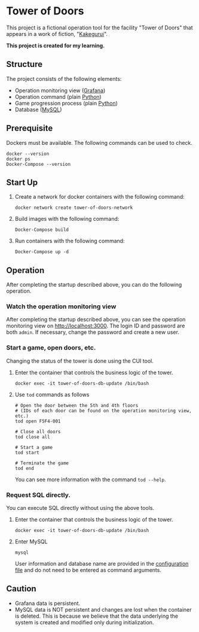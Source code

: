 # Tower of Doors

This project is a fictional operation tool for the facility "Tower of Doors" that appears in a work of fiction, "[Kakegurui](https://ja.wikipedia.org/wiki/%E8%B3%AD%E3%82%B1%E3%82%B0%E3%83%AB%E3%82%A4)".

**This project is created for my learning.**

## Structure

The project consists of the following elements:

- Operation monitoring view ([Grafana](https://grafana.com/))
- Operation command (plain [Python](https://www.python.org/))
- Game progression process (plain [Python](https://www.python.org/))
- Database ([MySQL](https://www.mysql.com/))

## Prerequisite

Dockers must be available. The following commands can be used to check.

```shell
docker --version
docker ps
Docker-Compose --version
```

## Start Up

1. Create a network for docker containers with the following command:

    ```shell
    docker network create tower-of-doors-network

2. Build images with the following command:

    ```shell
    Docker-Compose build 
    ```

3. Run containers with the following command:

    ```shell
    Docker-Compose up -d
    ```

## Operation

After completing the startup described above, you can do the following operation.

### Watch the operation monitoring view

After completing the startup described above, you can see the operation monitoring view on <http://localhost:3000>. The login ID and password are both `admin`. If necessary, change the password and create a new user.

### Start a game, open doors, etc.

Changing the status of the tower is done using the CUI tool.

1. Enter the container that controls the business logic of the tower.

    ```shell
    docker exec -it tower-of-doors-db-update /bin/bash
    ```

2. Use `tod` commands as follows

    ```shell
    # Open the door between the 5th and 4th floors
    # (IDs of each door can be found on the operation monitoring view, etc.)
    tod open F5F4-001

    # Close all doors
    tod close all

    # Start a game
    tod start

    # Terminate the game
    tod end
    ```

    You can see more information with the command `tod --help`.

### Request SQL directly.

You can execute SQL directly without using the above tools.

1. Enter the container that controls the business logic of the tower.

    ```shell
    docker exec -it tower-of-doors-db-update /bin/bash
    ```

2. Enter MySQL

    ```shell
    mysql
    ```

    User information and database name are provided in the [configuration file](db-update/root_my.cnf) and do not need to be entered as command arguments.

## Caution

- Grafana data is persistent.
- MySQL data is NOT persistent and changes are lost when the container is deleted. This is because we believe that the data underlying the system is created and modified only during initialization.
